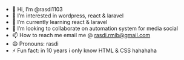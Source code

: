 - 👋 Hi, I’m @rasdi1103
- 👀 I’m interested in wordpress, react & laravel
- 🌱 I’m currently learning react & laravel
- 💞️ I’m looking to collaborate on automation system for media social
- 📫 How to reach me email me @ rasdi.rmib@gmail.com
- 😄 Pronouns: rasdi
- ⚡ Fun fact: in 10 years i only know HTML & CSS hahahaha

<!---
rasdi1103/rasdi1103 is a ✨ special ✨ repository because its `README.md` (this file) appears on your GitHub profile.
You can click the Preview link to take a look at your changes.
--->
